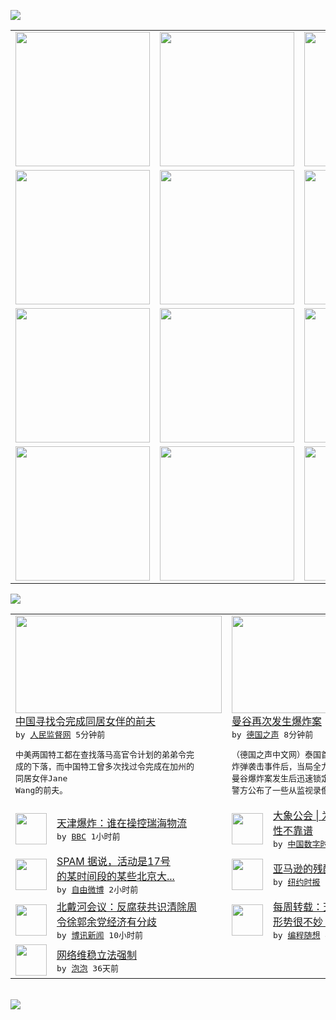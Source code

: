 

<a href="https://github.com/greatfire/z/raw/master/FreeBrowser.apk"><img src="https://raw.githubusercontent.com/greatfire/wiki/master/x/header.png" /></a><table><tr><td width="262" align="center" valign="center"><a href="https://github.com/greatfire/wiki/wiki/nyt" title="纽约时报中文网 国际纵览"><img src="https://raw.githubusercontent.com/greatfire/wiki/master/x/nyt_flag.png" width="215"/></a></td><td width="262" align="center" valign="center"><a href="https://github.com/greatfire/wiki/wiki/dw" title=""><img src="https://raw.githubusercontent.com/greatfire/wiki/master/x/dw_flag.png" width="215"/></a></td><td width="262" align="center" valign="center"><a href="https://github.com/greatfire/wiki/wiki/rmjd" title=""><img src="https://raw.githubusercontent.com/greatfire/wiki/master/x/rmjd_flag.png" width="215"/></a></td></tr><tr><td width="262" align="center" valign="center"><a href="https://github.com/paopaonetizen/website" title="泡泡 - 未经审查的互联网信息"><img src="https://raw.githubusercontent.com/greatfire/wiki/master/x/pp_flag.png" width="215"/></a></td><td width="262" align="center" valign="center"><a href="https://github.com/getlantern/mirror" title="以及自由微博和GreatFire.org官方中文论坛"><img src="https://raw.githubusercontent.com/greatfire/wiki/master/x/lantern_flag.png" width="215"/></a></td><td width="262" align="center" valign="center"><a href="https://github.com/cdtmirrors/m/" title=""><img src="https://raw.githubusercontent.com/greatfire/wiki/master/x/cdt_flag.png" width="215"/></a></td></tr><tr><td width="262" align="center" valign="center"><a href="https://github.com/program-think/blog" title="编程随想的博客"><img src="https://raw.githubusercontent.com/greatfire/wiki/master/x/pt_flag.png" width="215"/></a></td><td width="262" align="center" valign="center"><a href="https://github.com/greatfire/wiki/wiki/bbc" title=""><img src="https://raw.githubusercontent.com/greatfire/wiki/master/x/bbc_flag.png" width="215"/></a></td><td width="262" align="center" valign="center"><a href="https://github.com/freeweibo/s" title="自由微博 - 匿名和不受屏蔽的新浪微博搜索"><img src="https://raw.githubusercontent.com/greatfire/wiki/master/x/fw_flag.png" width="215"/></a></td></tr><tr><td width="262" align="center" valign="center"><a href="https://github.com/greatfire/wiki/wiki/google" title=""><img src="https://raw.githubusercontent.com/greatfire/wiki/master/x/google_flag.png" width="215"/></a></td><td width="262" align="center" valign="center"><a href="https://github.com/bxnews/boxun" title=""><img src="https://raw.githubusercontent.com/greatfire/wiki/master/x/bx_flag.png" width="215"/></a></td><td width="262" align="center" valign="center"><a href="https://github.com/greatfire/wiki/wiki/open-source" title="欢迎访问GreatFire.org开发者项目网站"><img src="https://raw.githubusercontent.com/greatfire/wiki/master/x/open-source_flag.png" width="215"/></a></td></tr></table><img src="https://raw.githubusercontent.com/greatfire/wiki/master/x/newsfeed text.png" /><table cols="4"><tr><td colspan="2" width="380"><a href="http://www.rmjdw.com//jiaodianwangtan/20150818/15151.html"><img src="https://raw.githubusercontent.com/greatfire/wiki/master/x/rmjd_logo_b.png" width="330" height="156"/></a></br><a href="http://www.rmjdw.com//jiaodianwangtan/20150818/15151.html">中国寻找令完成同居女伴的前夫 </a></br><kbd> by <a href="http://www.rmjdw.com/">人民监督网</a> 5分钟前 </kbd></br><pre>中美两国特工都在查找落马高官令计划的弟弟令完<br/>成的下落，而中国特工曾多次找过令完成在加州的<br/>同居女伴Jane Wang的前夫。</pre></td><td colspan="2" width="380"><a href="http://dw.com/p/1GGyL?maca=chi-GK-text-greatfire-all-chinese-15625-xml-mrss"><img src="http://www.dw.com/image/0,,18654793_302,00.jpg" width="330" height="156"/></a></br><a href="http://dw.com/p/1GGyL?maca=chi-GK-text-greatfire-all-chinese-15625-xml-mrss">曼谷再次发生爆炸案</a></br><kbd> by <a href="http://dw.de">德国之声</a> 8分钟前 </kbd></br><pre>（德国之声中文网）泰国首都曼谷发生迄今最严重<br/>炸弹袭击事件后，当局全力侦缉嫌犯。泰国警方在<br/>曼谷爆炸案发生后迅速锁定一名犯罪嫌疑人。周二<br/>警方公布了一些从监视录像中调...</pre></td></tr><tr><td><img src="http://a.files.bbci.co.uk/worldservice/live/assets/images/2015/08/18/150818025302_tianjin_mourning_144x81__nocredit.jpg" width="50" height="50"/></td><td width="280"><a href="http://www.bbc.com/zhongwen/simp/business/2015/08/150818_tianjin_ruihai_logistic">天津爆炸：谁在操控瑞海物流</a></br><kbd> by <a href="http://www.bbc.co.uk/zhongwen/simp">BBC</a> 1小时前 </kbd></td><td><img src="http://chinadigitaltimes.net/chinese/files/2015/08/9frZS.jpg" width="50" height="50"/></td><td width="280"><a href="http://feedproxy.google.com/~r/chinadigitaltimes/IyPt/~3/EtmMp0yPhek/">大象公会 | 为何抗战老兵记<br/>性不靠谱</a></br><kbd> by <a href="http://chinadigitaltimes.net/chinese/">中国数字时代</a> 2小时前 </kbd></td></tr><tr><td><img src="https://raw.githubusercontent.com/greatfire/wiki/master/x/fw_logo.png" width="50" height="50"/></td><td width="280"><a href="https://freeweibo.com/weibo/3877209930241392">SPAM 据说，活动是17号<br/>的某时间段的某些北京大...</a></br><kbd> by <a href="https://freeweibo.com/">自由微博</a> 2小时前 </kbd></td><td><img src="http://static01.nyt.com/images/2015/08/13/business/13amazon-selects-slide-JO5Z/13amazon-selects-slide-JO5Z-articleLarge-v7.gif" width="50" height="50"/></td><td width="280"><a href="https://d27vvsfi5kg7xy.cloudfront.net/technology/20150818/cc18amazon/">亚马逊的残酷丛林法则（英文）</a></br><kbd> by <a href="http://m.cn.nytimes.com/">纽约时报</a> 5小时前 </kbd></td></tr><tr><td><img src="https://raw.githubusercontent.com/greatfire/wiki/master/x/bx_logo.png" width="50" height="50"/></td><td width="280"><a href="http://www.boxun.com/news/gb/china/2015/08/201508180426.shtml">北戴河会议：反腐获共识清除周<br/>令徐郭余党经济有分歧</a></br><kbd> by <a href="http://www.boxun.com">博讯新闻</a> 10小时前 </kbd></td><td><img src="https://raw.githubusercontent.com/greatfire/wiki/master/x/pt_logo.png" width="50" height="50"/></td><td width="280"><a href="http://feedproxy.google.com/~r/programthink/~3/a6m_ATbVYiQ/weekly-share-91.html">每周转载：天朝近期的宏观经济<br/>形势很不妙（国内外各方报道）</a></br><kbd> by <a href="http://program-think.blogspot.com">编程随想</a> 4天前 </kbd></td></tr><tr><td><img src="http://pao-pao.net/sites/pao-pao.net/files/styles/base_adaptive/public/6523513689_baeec3c53c_z_0.jpg?itok=NM8cQ_d1" width="50" height="50"/></td><td width="280"><a href="https://pao-pao.net/article/593">网络维稳立法强制</a></br><kbd> by <a href="https://pao-pao.net">泡泡</a> 36天前 </kbd></td></table></br><a href="https://github.com/greatfire/z/raw/master/FreeBrowser.apk"><img src="https://raw.githubusercontent.com/greatfire/wiki/master/x/download app.png" /></a>